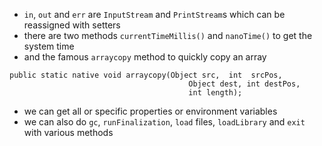 
- `in`, `out` and `err` are `InputStream` and `PrintStream`s which can be reassigned with setters
- there are two methods `currentTimeMillis()` and `nanoTime()` to get the system time
- and the famous `arraycopy` method to quickly copy an array

```
public static native void arraycopy(Object src,  int  srcPos,
                                        Object dest, int destPos,
                                        int length);
```

- we can get all or specific properties or environment variables
- we can also do `gc`, `runFinalization`, `load` files, `loadLibrary` and `exit` with various methods
